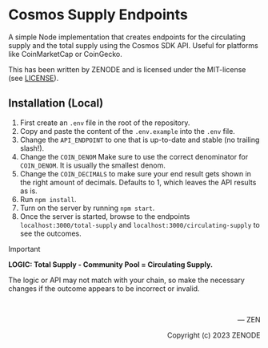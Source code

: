 # Cosmos Supply Endpoints

A simple Node implementation that creates endpoints for the circulating supply and the total supply using the Cosmos SDK API. Useful for platforms like CoinMarketCap or CoinGecko.

This has been written by ZENODE and is licensed under the MIT-license (see [LICENSE](./LICENSE)).

## Installation (Local)
1. First create an `.env` file in the root of the repository.
2. Copy and paste the content of the `.env.example` into the `.env` file.
3. Change the `API_ENDPOINT` to one that is up-to-date and stable (no trailing slash!).
4. Change the `COIN_DENOM` Make sure to use the correct denominator for `COIN_DENOM`. It is usually the smallest denom.
5. Change the `COIN_DECIMALS` to make sure your end result gets shown in the right amount of decimals. Defaults to 1, which leaves the API results as is.
6. Run `npm install`.
7. Turn on the server by running `npm start`.
8. Once the server is started, browse to the endpoints `localhost:3000/total-supply` and `localhost:3000/circulating-supply` to see the outcomes.

> [!IMPORTANT]
> **LOGIC: Total Supply - Community Pool = Circulating Supply.**
> 
> The logic or API may not match with your chain, so make the necessary changes if the outcome appears to be incorrect or invalid.

</br>

<p align="right">— ZEN</p>
<p align="right">Copyright (c) 2023 ZENODE</p>
